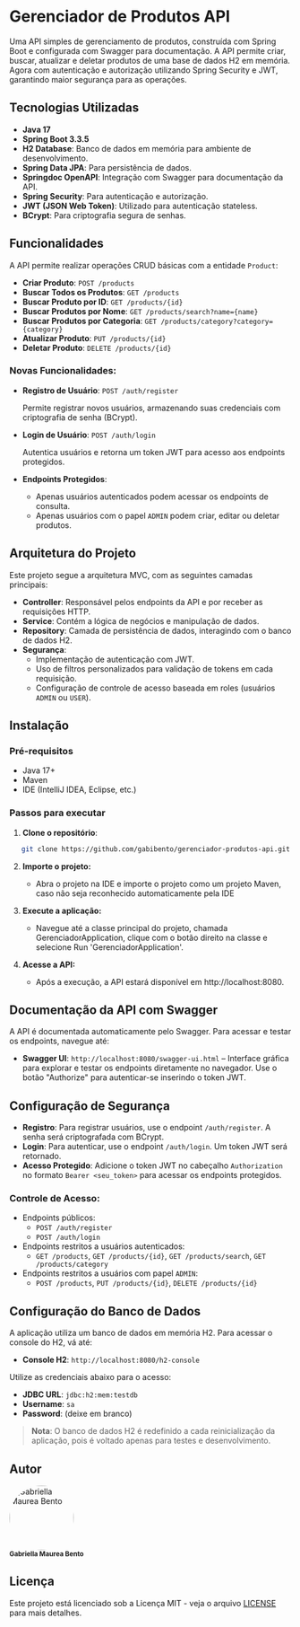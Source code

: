 # Gerenciador de Produtos API

Uma API simples de gerenciamento de produtos, construída com Spring Boot e configurada com Swagger para documentação. A API permite criar, buscar, atualizar e deletar produtos de uma base de dados H2 em memória. Agora com autenticação e autorização utilizando Spring Security e JWT, garantindo maior segurança para as operações.

## Tecnologias Utilizadas

- **Java 17**
- **Spring Boot 3.3.5**
- **H2 Database**: Banco de dados em memória para ambiente de desenvolvimento.
- **Spring Data JPA**: Para persistência de dados.
- **Springdoc OpenAPI**: Integração com Swagger para documentação da API.
- **Spring Security**: Para autenticação e autorização.
- **JWT (JSON Web Token)**: Utilizado para autenticação stateless.
- **BCrypt**: Para criptografia segura de senhas.
  
## Funcionalidades

A API permite realizar operações CRUD básicas com a entidade `Product`:
- **Criar Produto**: `POST /products`
- **Buscar Todos os Produtos**: `GET /products`
- **Buscar Produto por ID**: `GET /products/{id}`
- **Buscar Produtos por Nome**: `GET /products/search?name={name}`
- **Buscar Produtos por Categoria**: `GET /products/category?category={category}`
- **Atualizar Produto**: `PUT /products/{id}`
- **Deletar Produto**: `DELETE /products/{id}`

### Novas Funcionalidades:

- **Registro de Usuário**: `POST /auth/register`
    
    Permite registrar novos usuários, armazenando suas credenciais com criptografia de senha (BCrypt).
    
- **Login de Usuário**: `POST /auth/login`
    
    Autentica usuários e retorna um token JWT para acesso aos endpoints protegidos.
    
- **Endpoints Protegidos**:
   - Apenas usuários autenticados podem acessar os endpoints de consulta.
   - Apenas usuários com o papel `ADMIN` podem criar, editar ou deletar produtos.

      
## Arquitetura do Projeto

Este projeto segue a arquitetura MVC, com as seguintes camadas principais:

- **Controller**: Responsável pelos endpoints da API e por receber as requisições HTTP.
- **Service**: Contém a lógica de negócios e manipulação de dados.
- **Repository**: Camada de persistência de dados, interagindo com o banco de dados H2.
- **Segurança**:
    - Implementação de autenticação com JWT.
    - Uso de filtros personalizados para validação de tokens em cada requisição.
    - Configuração de controle de acesso baseada em roles (usuários `ADMIN` ou `USER`).

## Instalação

### Pré-requisitos

- Java 17+
- Maven
- IDE (IntelliJ IDEA, Eclipse, etc.)

### Passos para executar

1. **Clone o repositório**:
   
```bash
   git clone https://github.com/gabibento/gerenciador-produtos-api.git
```
2. **Importe o projeto:**
   - Abra o projeto na IDE e importe o projeto como um projeto Maven, caso não seja reconhecido automaticamente pela IDE

3. **Execute a aplicação:**
   - Navegue até a classe principal do projeto, chamada GerenciadorApplication, clique com o botão direito na classe e selecione Run 'GerenciadorApplication'.

4. **Acesse a API:**
   - Após a execução, a API estará disponível em http://localhost:8080.
## Documentação da API com Swagger

A API é documentada automaticamente pelo Swagger. Para acessar e testar os endpoints, navegue até:

- **Swagger UI**: `http://localhost:8080/swagger-ui.html` – Interface gráfica para explorar e testar os endpoints diretamente no navegador.
  Use o botão "Authorize" para autenticar-se inserindo o token JWT.

## Configuração de Segurança

- **Registro**: Para registrar usuários, use o endpoint `/auth/register`. A senha será criptografada com BCrypt.
- **Login**: Para autenticar, use o endpoint `/auth/login`. Um token JWT será retornado.
- **Acesso Protegido**: Adicione o token JWT no cabeçalho `Authorization` no formato `Bearer <seu_token>` para acessar os endpoints protegidos.

### Controle de Acesso:

- Endpoints públicos:
    - `POST /auth/register`
    - `POST /auth/login`
- Endpoints restritos a usuários autenticados:
    - `GET /products`, `GET /products/{id}`, `GET /products/search`, `GET /products/category`
- Endpoints restritos a usuários com papel `ADMIN`:
    - `POST /products`, `PUT /products/{id}`, `DELETE /products/{id}`

## Configuração do Banco de Dados

A aplicação utiliza um banco de dados em memória H2. Para acessar o console do H2, vá até:

- **Console H2**: `http://localhost:8080/h2-console`

Utilize as credenciais abaixo para o acesso:

- **JDBC URL**: `jdbc:h2:mem:testdb`
- **Username**: `sa`
- **Password**: (deixe em branco)

> **Nota**: O banco de dados H2 é redefinido a cada reinicialização da aplicação, pois é voltado apenas para testes e desenvolvimento.

## Autor
<div align="left">
  <a href="https://github.com/gabibento">
    <img alt="Gabriella Maurea Bento" src="https://avatars.githubusercontent.com/u/143539144?v=4" width="115" style="border-radius:50%">
  </a>
  <br>
  <sub><b>Gabriella Maurea Bento</b></sub><br>
</div>

## Licença

Este projeto está licenciado sob a Licença MIT - veja o arquivo [LICENSE](LICENSE) para mais detalhes.
